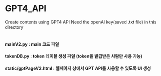 # GPT4_API
Create contents using GPT4 API
Need the openAI key(saved .txt file) in this directory
<br></br>
#### mainV2.py : main 코드 파일
#### tokenDB.py : token 테이블 생성 파일 (token을 발급받은 사람만 사용 가능)
#### static/gptPageV2.html : 웹페이지 상에서 GPT API를 사용할 수 있도록 UI 생성
